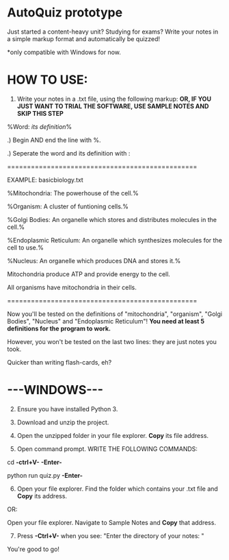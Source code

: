 # AutoQuiz prototype
Just started a content-heavy unit? Studying for exams? Write your notes in a simple markup format and automatically be quizzed!

*only compatible with Windows for now.

# HOW TO USE:
1) Write your notes in a .txt file, using the following markup: 
**OR, IF YOU JUST WANT TO TRIAL THE SOFTWARE, USE SAMPLE NOTES AND SKIP THIS STEP**
  
  %Word: *its definition*%
  
  .) Begin AND end the line with %.
  
  .) Seperate the word and its definition with :
  
  ================================================
  
  EXAMPLE: basicbiology.txt
  
  %Mitochondria: The powerhouse of the cell.%
  
  %Organism: A cluster of funtioning cells.%
  
  %Golgi Bodies: An organelle which stores and distributes molecules in the cell.%
  
  %Endoplasmic Reticulum: An organelle which synthesizes molecules for the cell to use.%
  
  %Nucleus: An organelle which produces DNA and stores it.%
  
  Mitochondria produce ATP and provide energy to the cell.
  
  All organisms have mitochondria in their cells.
  
  ================================================
  
  Now you'll be tested on the definitions of "mitochondria", "organism", "Golgi Bodies", "Nucleus" and "Endoplasmic Reticulum"! **You need at least 5 definitions for the program to work.**
  
  However, you won't be tested on the last two lines: they are just notes you took.
  
  Quicker than writing flash-cards, eh?

# ---WINDOWS---
2) Ensure you have installed Python 3.

3) Download and unzip the project.

4) Open the unzipped folder in your file explorer. **Copy** its file address.

5) Open command prompt. WRITE THE FOLLOWING COMMANDS:

cd **-ctrl+V-** **-Enter-**

python run quiz.py **-Enter-**

6) Open your file explorer. Find the folder which contains your .txt file and **Copy** its address. 

OR: 

Open your file explorer. Navigate to Sample Notes and **Copy** that address.

7) Press **-Ctrl+V-** when you see: "Enter the directory of your notes: "

You're good to go!
